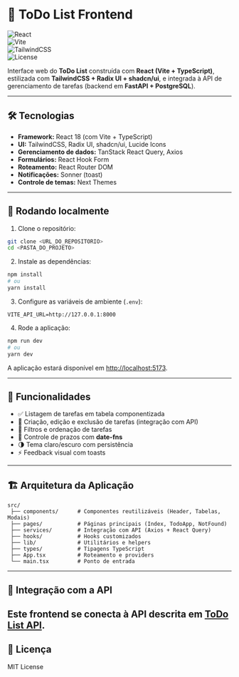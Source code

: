 # 🎨 ToDo List Frontend

![React](https://img.shields.io/badge/React-18.3.1-blue)  
![Vite](https://img.shields.io/badge/Vite-7.1.7-purple)  
![TailwindCSS](https://img.shields.io/badge/TailwindCSS-3.4.17-06B6D4)  
![License](https://img.shields.io/badge/license-MIT-lightgrey)

Interface web do **ToDo List** construída com **React (Vite + TypeScript)**, estilizada com **TailwindCSS + Radix UI + shadcn/ui**, e integrada à API de gerenciamento de tarefas (backend em **FastAPI + PostgreSQL**).

---

## 🛠 Tecnologias

- **Framework:** React 18 (com Vite + TypeScript)
- **UI:** TailwindCSS, Radix UI, shadcn/ui, Lucide Icons
- **Gerenciamento de dados:** TanStack React Query, Axios
- **Formulários:** React Hook Form
- **Roteamento:** React Router DOM
- **Notificações:** Sonner (toast)
- **Controle de temas:** Next Themes

---

## 🚀 Rodando localmente

1. Clone o repositório:

```bash
git clone <URL_DO_REPOSITORIO>
cd <PASTA_DO_PROJETO>
```

2. Instale as dependências:

```bash
npm install
# ou
yarn install
```

3. Configure as variáveis de ambiente (`.env`):

```
VITE_API_URL=http://127.0.0.1:8000
```

4. Rode a aplicação:

```bash
npm run dev
# ou
yarn dev
```

A aplicação estará disponível em [http://localhost:5173](http://localhost:5173).

---

## 📌 Funcionalidades

- ✅ Listagem de tarefas em tabela componentizada
- 📝 Criação, edição e exclusão de tarefas (integração com API)
- 🎯 Filtros e ordenação de tarefas
- 📅 Controle de prazos com **date-fns**
- 🌗 Tema claro/escuro com persistência
- ⚡ Feedback visual com toasts

---

## 🏗 Arquitetura da Aplicação

```
src/
 ├── components/      # Componentes reutilizáveis (Header, Tabelas, Modais)
 ├── pages/           # Páginas principais (Index, TodoApp, NotFound)
 ├── services/        # Integração com API (Axios + React Query)
 ├── hooks/           # Hooks customizados
 ├── lib/             # Utilitários e helpers
 ├── types/           # Tipagens TypeScript
 ├── App.tsx          # Roteamento e providers
 └── main.tsx         # Ponto de entrada
```

---

## 📡 Integração com a API

Este frontend se conecta à API descrita em [ToDo List API](https://github.com/Dev-nathansilva/TODOLIST-BACKEND).  
---

## 📄 Licença

MIT License
